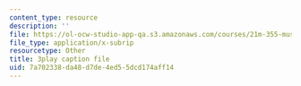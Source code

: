 ```yaml
---
content_type: resource
description: ''
file: https://ol-ocw-studio-app-qa.s3.amazonaws.com/courses/21m-355-musical-improvisation-spring-2013/7a702338da48d7de4ed55dcd174aff14_ozWf4TDXvdk.srt
file_type: application/x-subrip
resourcetype: Other
title: 3play caption file
uid: 7a702338-da48-d7de-4ed5-5dcd174aff14
---
```

